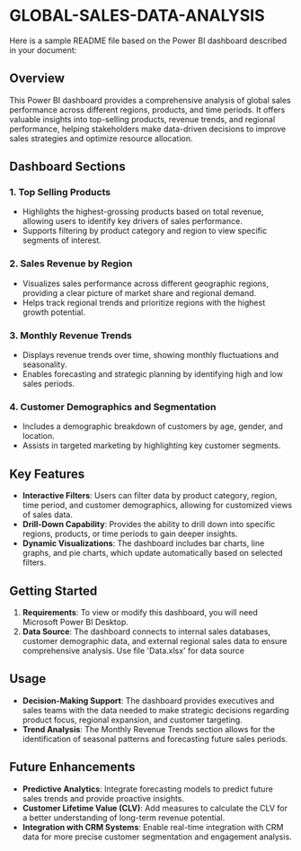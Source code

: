 # GLOBAL-SALES-DATA-ANALYSIS
Here is a sample README file based on the Power BI dashboard described in your document:

## Overview
This Power BI dashboard provides a comprehensive analysis of global sales performance across different regions, products, and time periods. It offers valuable insights into top-selling products, revenue trends, and regional performance, helping stakeholders make data-driven decisions to improve sales strategies and optimize resource allocation.

## Dashboard Sections

### 1. **Top Selling Products**
   - Highlights the highest-grossing products based on total revenue, allowing users to identify key drivers of sales performance.
   - Supports filtering by product category and region to view specific segments of interest.

### 2. **Sales Revenue by Region**
   - Visualizes sales performance across different geographic regions, providing a clear picture of market share and regional demand.
   - Helps track regional trends and prioritize regions with the highest growth potential.

### 3. **Monthly Revenue Trends**
   - Displays revenue trends over time, showing monthly fluctuations and seasonality.
   - Enables forecasting and strategic planning by identifying high and low sales periods.

### 4. **Customer Demographics and Segmentation**
   - Includes a demographic breakdown of customers by age, gender, and location.
   - Assists in targeted marketing by highlighting key customer segments.

## Key Features

- **Interactive Filters**: Users can filter data by product category, region, time period, and customer demographics, allowing for customized views of sales data.
- **Drill-Down Capability**: Provides the ability to drill down into specific regions, products, or time periods to gain deeper insights.
- **Dynamic Visualizations**: The dashboard includes bar charts, line graphs, and pie charts, which update automatically based on selected filters.

## Getting Started

1. **Requirements**: To view or modify this dashboard, you will need Microsoft Power BI Desktop.
2. **Data Source**: The dashboard connects to internal sales databases, customer demographic data, and external regional sales data to ensure comprehensive analysis. Use file 'Data.xlsx' for data source

## Usage

- **Decision-Making Support**: The dashboard provides executives and sales teams with the data needed to make strategic decisions regarding product focus, regional expansion, and customer targeting.
- **Trend Analysis**: The Monthly Revenue Trends section allows for the identification of seasonal patterns and forecasting future sales periods.

## Future Enhancements

- **Predictive Analytics**: Integrate forecasting models to predict future sales trends and provide proactive insights.
- **Customer Lifetime Value (CLV)**: Add measures to calculate the CLV for a better understanding of long-term revenue potential.
- **Integration with CRM Systems**: Enable real-time integration with CRM data for more precise customer segmentation and engagement analysis.
